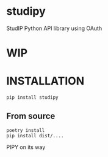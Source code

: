 # studipy
StudIP Python API library using OAuth

# WIP

# INSTALLATION
```
pip install studipy
```
## From source
```
poetry install
pip install dist/....
```

PIPY on its way
